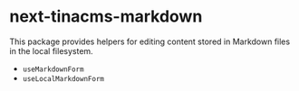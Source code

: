 # next-tinacms-markdown

This package provides helpers for editing content stored in Markdown files in the local filesystem.

- `useMarkdownForm`
- `useLocalMarkdownForm`